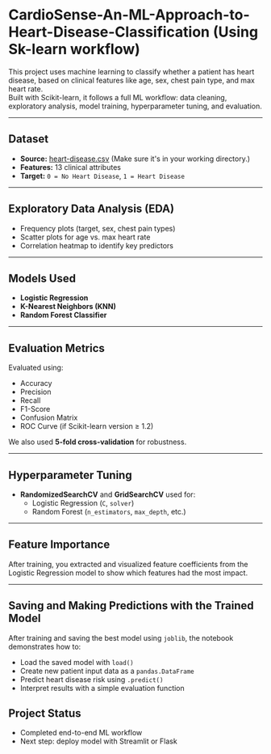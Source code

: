 # CardioSense-An-ML-Approach-to-Heart-Disease-Classification (Using Sk-learn workflow)

This project uses machine learning to classify whether a patient has heart disease, based on clinical features like age, sex, chest pain type, and max heart rate.  
Built with Scikit-learn, it follows a full ML workflow: data cleaning, exploratory analysis, model training, hyperparameter tuning, and evaluation.

---

## Dataset

- **Source:** [heart-disease.csv](https://www.kaggle.com/datasets) (Make sure it's in your working directory.)
- **Features:** 13 clinical attributes
- **Target:** `0 = No Heart Disease`, `1 = Heart Disease`

---

## Exploratory Data Analysis (EDA)

- Frequency plots (target, sex, chest pain types)
- Scatter plots for age vs. max heart rate
- Correlation heatmap to identify key predictors

---

## Models Used

- **Logistic Regression**
- **K-Nearest Neighbors (KNN)**
- **Random Forest Classifier**

---

## Evaluation Metrics

Evaluated using:

- Accuracy
- Precision
- Recall
- F1-Score
- Confusion Matrix
- ROC Curve (if Scikit-learn version ≥ 1.2)

We also used **5-fold cross-validation** for robustness.

---

## Hyperparameter Tuning

- **RandomizedSearchCV** and **GridSearchCV** used for:
  - Logistic Regression (`C`, `solver`)
  - Random Forest (`n_estimators`, `max_depth`, etc.)

---

## Feature Importance

After training, you extracted and visualized feature coefficients from the Logistic Regression model to show which features had the most impact.

---

## Saving and Making Predictions with the Trained Model

After training and saving the best model using `joblib`, the notebook demonstrates how to:
- Load the saved model with `load()`
- Create new patient input data as a `pandas.DataFrame`
- Predict heart disease risk using `.predict()`
- Interpret results with a simple evaluation function
  
## Project Status
- Completed end-to-end ML workflow
- Next step: deploy model with Streamlit or Flask

